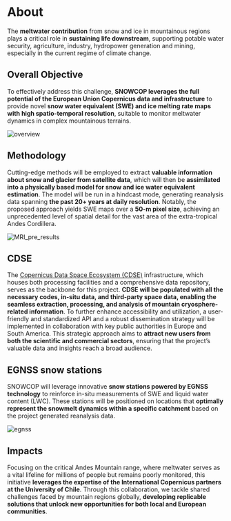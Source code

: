 # About

The **meltwater contribution** from snow and ice in mountainous regions plays a critical role in **sustaining life downstream**, supporting potable water security, agriculture, industry, hydropower generation and mining, especially in the current regime of climate change. 

## Overall Objective 
To effectively address this challenge, **SNOWCOP leverages the full potential of the European Union Copernicus data and infrastructure** to provide novel **snow water equivalent (SWE) and ice melting rate maps with high spatio-temporal resolution**, suitable to monitor meltwater dynamics in complex mountainous terrains.

![overview](/images/overall.png)

## Methodology 
Cutting-edge methods will be employed to extract **valuable information about snow and glacier from satellite data**, which will then be **assimilated into a physically based model for snow and ice water equivalent estimation**. The model will be run in a hindcast mode, generating reanalysis data spanning **the past 20+ years at daily resolution**. Notably, the proposed approach yields SWE maps over a **50-m pixel size**, achieving an unprecedented level of spatial detail for the vast area of the extra-tropical Andes Cordillera.

![MRI_pre_results](/images/MRI_pre_results.png)

## CDSE
The [Copernicus Data Space Ecosystem (CDSE)][CDSE] infrastructure, which houses both processing facilities and a comprehensive data repository, serves as the backbone for this project. **CDSE will be populated with all the necessary codes, in-situ data, and third-party space data, enabling the seamless extraction, processing, and analysis of mountain cryosphere-related information**. To further enhance accessibility and utilization, a user-friendly and standardized API and a robust dissemination strategy will be implemented in collaboration with key public authorities in Europe and South America. This strategic approach aims to **attract new users from both the scientific and commercial sectors**, ensuring that the project’s valuable data and insights reach a broad audience.

## EGNSS snow stations
SNOWCOP will leverage innovative **snow stations powered by EGNSS technology** to reinforce in-situ measurements of SWE and liquid water content (LWC). These stations will be positioned on locations that **optimally represent the snowmelt dynamics within a specific catchment** based on the project generated reanalysis data. 

![egnss](/images/egnss_station.png)


## Impacts
Focusing on the critical Andes Mountain range, where meltwater serves as a vital lifeline for millions of people but remains poorly monitored, this initiative **leverages the expertise of the International Copernicus partners at the University of Chile**. Through this collaboration, we tackle shared challenges faced by mountain regions globally, **developing replicable solutions that unlock new opportunities for both local and European communities**.


[CDSE]: https://dataspace.copernicus.eu/
